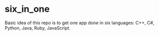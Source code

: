 # six_in_one
Basic idea of this repo is to get one app done in six languages: C++, C#, Python, Java, Ruby, JavaScript.
